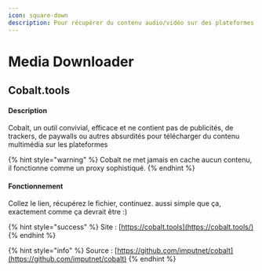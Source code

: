 ```yaml
---
icon: square-down
description: Pour récupérer du contenu audio/vidéo sur des plateformes
---
```


# Media Downloader

## Cobalt.tools

#### Description

Cobalt, un outil convivial, efficace et ne contient pas de publicités, de trackers, de paywalls ou autres absurdités pour télécharger du contenu multimédia sur les plateformes

{% hint style="warning" %}
Cobalt ne met jamais en cache aucun contenu, il fonctionne comme un proxy sophistiqué.
{% endhint %}

#### Fonctionnement

Collez le lien, récupérez le fichier, continuez. aussi simple que ça, exactement comme ça devrait être :)

{% hint style="success" %}
Site : [https://cobalt.tools](https://cobalt.tools/)
{% endhint %}

{% hint style="info" %}
Source : [https://github.com/imputnet/cobalt](https://github.com/imputnet/cobalt)
{% endhint %}
